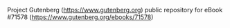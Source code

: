 Project Gutenberg (https://www.gutenberg.org) public repository
for eBook #71578 (https://www.gutenberg.org/ebooks/71578)
